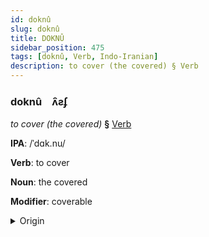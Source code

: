 ```yaml
---
id: doknû
slug: doknû
title: DOKNÛ
sidebar_position: 475
tags: [doknû, Verb, Indo-Iranian]
description: to cover (the covered) § Verb
---
```


### doknû&emsp;<span kind="abugida">ʌ̑ƨʄ</span>

*to cover (the covered)* **§** [Verb](../../tags/Verb)

**IPA**: /ˈdɑk.nu/

**Verb**: to cover

**Noun**: the covered

**Modifier**: coverable

<details>
    <summary>Origin</summary>
    Nepali ढाक्नु ḍhāknu [ɖʱä̤knu]<br/>
    <em>Indo-Iranian Language Family</em>
</details>